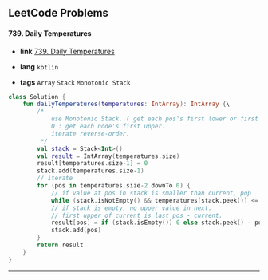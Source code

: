## LeetCode Problems



#### 739. Daily Temperatures

- **link**  [739. Daily Temperatures](https://leetcode.com/problems/daily-temperatures/description/)

- **lang**  `kotlin` 
- **tags** `Array` `Stack` `Monotonic Stack`

```kotlin
class Solution {
    fun dailyTemperatures(temperatures: IntArray): IntArray {\
        /*
            use Monotonic Stack. ( get each pos's first lower or first upper)
            Q : get each node's first upper.
            iterate reverse-order.
         */
        val stack = Stack<Int>()
        val result = IntArray(temperatures.size)
        result[temperatures.size-1] = 0
        stack.add(temperatures.size-1)
        // iterate
        for (pos in temperatures.size-2 downTo 0) {
            // if value at pos in stack is smaller than current, pop
            while (stack.isNotEmpty() && temperatures[stack.peek()] <= temperatures[pos]) stack.pop()
            // if stack is empty, no upper value in next.
            // first upper of current is last pos - current.
            result[pos] = if (stack.isEmpty()) 0 else stack.peek() - pos
            stack.add(pos)
        }
        return result
    }
}
```

---

